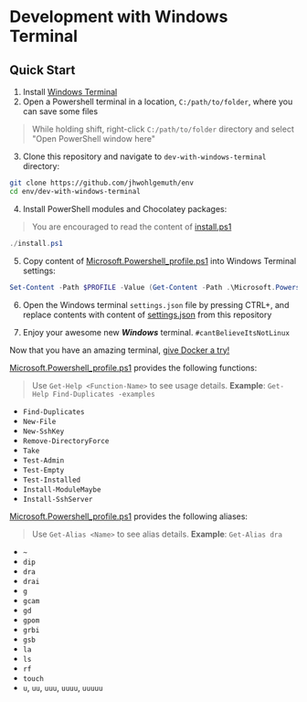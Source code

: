 Development with Windows Terminal
=================================

Quick Start
-----------
1. Install [Windows Terminal]()
2. Open a Powershell terminal in a location, `C:/path/to/folder`, where you can save some files

> While holding <key>shift</key>, right-click `C:/path/to/folder` directory and select "Open PowerShell window here"

3. Clone this repository and navigate to `dev-with-windows-terminal` directory:

```bash
git clone https://github.com/jhwohlgemuth/env
cd env/dev-with-windows-terminal
```

4. Install PowerShell modules and Chocolatey packages:
> You are encouraged to read the content of [install.ps1](./install.ps1)

```powershell
./install.ps1
```

5. Copy content of [Microsoft.Powershell_profile.ps1](./Microsoft.Powershell_profile.ps1) into Windows Terminal settings:

```powershell
Set-Content -Path $PROFILE -Value (Get-Content -Path .\Microsoft.Powershell_profile.ps1)
```

6. Open the Windows terminal `settings.json` file by pressing <key>CTRL</key>+<key>,</key> and replace contents with content of [settings.json](./settings.json) from this repository

7. Enjoy your awesome new ***Windows*** terminal. `#cantBelieveItsNotLinux`

Now that you have an amazing terminal, [give Docker a try!](../dev-with-docker)


[Microsoft.Powershell_profile.ps1](./Microsoft.Powershell_profile.ps1) provides the following functions:
> Use `Get-Help <Function-Name>` to see usage details. **Example**: `Get-Help Find-Duplicates -examples`

- `Find-Duplicates`
- `New-File`
- `New-SshKey`
- `Remove-DirectoryForce`
- `Take`
- `Test-Admin`
- `Test-Empty`
- `Test-Installed`
- `Install-ModuleMaybe`
- `Install-SshServer`


[Microsoft.Powershell_profile.ps1](./Microsoft.Powershell_profile.ps1) provides the following aliases:
> Use `Get-Alias <Name>` to see alias details. **Example**: `Get-Alias dra`

- `~`
- `dip`
- `dra`
- `drai`
- `g`
- `gcam`
- `gd`
- `gpom`
- `grbi`
- `gsb`
- `la`
- `ls`
- `rf`
- `touch`
- `u`, `uu`, `uuu`, `uuuu`, `uuuuu`